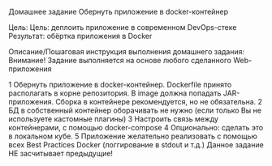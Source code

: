 Домашнее задание
Обернуть приложение в docker-контейнер

Цель:
Цель: деплоить приложение в современном DevOps-стеке
Результат: обёртка приложения в Docker


Описание/Пошаговая инструкция выполнения домашнего задания:
Внимание! Задание выполняется на основе любого сделанного Web-приложения

1 Обернуть приложение в docker-контейнер. Dockerfile принято располагать в корне репозитория. В image должна попадать JAR-приложения. Сборка в контейнере рекомендуется, но не обязательна.
2 БД в собственный контейнер оборачивать не нужно (если только Вы не используете кастомные плагины)
3 Настроить связь между контейнерами, с помощью docker-compose
4 Опционально: сделать это в локальном кубе.
5 Приложение желательно реализовать с помощью всех Best Practices Docker (логгирование в stdout и т.д.)
Данное задание НЕ засчитывает предыдущие!
